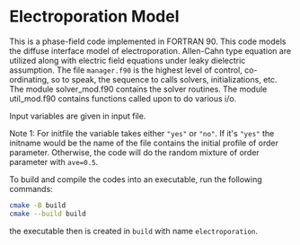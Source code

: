 # Electroporation Model

This is a phase-field code implemented in FORTRAN 90. This code models the diffuse interface model of electroporation. Allen-Cahn type equation are utilized along with electric field equations under leaky dielectric assumption. The file `manager.f90` is the highest level of control, co-ordinating, so to speak, the sequence to calls solvers, initializations, etc. The module solver_mod.f90 contains the  solver routines. The module util_mod.f90 contains functions called upon to do various i/o.

Input variables are given in input file.

Note 1: For initfile the variable takes either `"yes"` or `"no"`. If it's `"yes"` the initname would be the name of the file contains the initial profile of order parameter. Otherwise, the code will do the random mixture of order parameter with `ave=0.5`.

To build and compile the codes into an executable, run the following commands:

```sh
cmake -B build
cmake --build build
```

the executable then is created in `build` with name `electroporation`.
